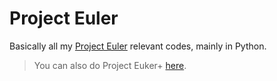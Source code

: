 # Project Euler
Basically all my [Project Euler](https://projecteuler.net/) relevant codes, mainly in Python.
> You can also do Project Euker+ [here](https://www.hackerrank.com/contests/projecteuler/challenges).